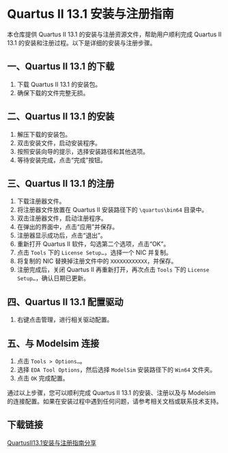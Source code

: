# Quartus II 13.1 安装与注册指南

本仓库提供 Quartus II 13.1 的安装与注册资源文件，帮助用户顺利完成 Quartus II 13.1 的安装和注册过程。以下是详细的安装与注册步骤。

## 一、Quartus II 13.1 的下载

1. 下载 Quartus II 13.1 的安装包。
2. 确保下载的文件完整无损。

## 二、Quartus II 13.1 的安装

1. 解压下载的安装包。
2. 双击安装文件，启动安装程序。
3. 按照安装向导的提示，选择安装路径和其他选项。
4. 等待安装完成，点击“完成”按钮。

## 三、Quartus II 13.1 的注册

1. 下载注册器文件。
2. 将注册器文件放置在 Quartus II 安装路径下的 `\quartus\bin64` 目录中。
3. 双击注册器文件，启动注册程序。
4. 在弹出的界面中，点击“应用”并保存。
5. 注册器显示成功后，点击“退出”。
6. 重新打开 Quartus II 软件，勾选第二个选项，点击“OK”。
7. 点击 `Tools` 下的 `License Setup…`，选择一个 NIC 并复制。
8. 将复制的 NIC 替换掉注册文件中的 `XXXXXXXXXXXX`，并保存。
9. 注册完成后，关闭 Quartus II 再重新打开，再次点击 `Tools` 下的 `License Setup…`，确认日期已更新。

## 四、Quartus II 13.1 配置驱动

1. 右键点击管理，进行相关驱动配置。

## 五、与 Modelsim 连接

1. 点击 `Tools > Options…`。
2. 选择 `EDA Tool Options`，然后选择 `ModelSim` 安装路径下的 `Win64` 文件夹。
3. 点击 `OK` 完成配置。

通过以上步骤，您可以顺利完成 Quartus II 13.1 的安装、注册以及与 Modelsim 的连接配置。如果在安装过程中遇到任何问题，请参考相关文档或联系技术支持。

## 下载链接

[QuartusII13.1安装与注册指南分享](https://pan.quark.cn/s/ccd5fe52f02d)